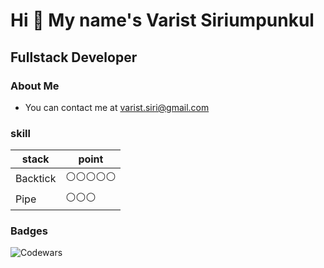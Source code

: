 # Hi 👋 My name's Varist Siriumpunkul
## Fullstack Developer
### About Me

- You can contact me at varist.siri@gmail.com
### skill

| stack    | point     |
| ---      | ---       |
| Backtick | ⚪⚪⚪⚪⚪       |
| Pipe     | ⚪⚪⚪        |

### Badges
![Codewars](https://github.r2v.ch/codewars?user=LemonIcedTea&top_languages=true)
<!--
**BrokenHead/BrokenHead** is a ✨ _special_ ✨ repository because its `README.md` (this file) appears on your GitHub profile.

Here are some ideas to get you started:

- 🔭 I’m currently working on ...
- 🌱 I’m currently learning ...
- 👯 I’m looking to collaborate on ...
- 🤔 I’m looking for help with ...
- 💬 Ask me about ...
- 📫 How to reach me: ...
- 😄 Pronouns: ...
- ⚡ Fun fact: ...
-->
